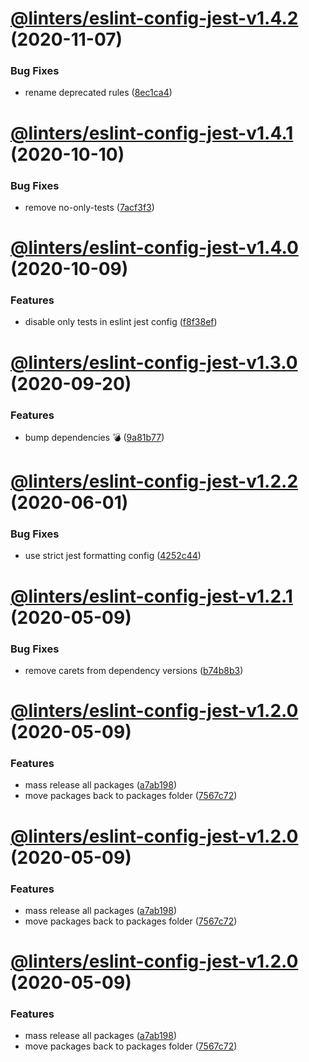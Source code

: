 # [@linters/eslint-config-jest-v1.4.2](https://github.com/developer239/linters/compare/@linters/eslint-config-jest-v1.4.1...@linters/eslint-config-jest-v1.4.2) (2020-11-07)


### Bug Fixes

* rename deprecated rules ([8ec1ca4](https://github.com/developer239/linters/commit/8ec1ca4a70fc9815ccda5ad977c73e9ba55eb94e))

# [@linters/eslint-config-jest-v1.4.1](https://github.com/developer239/linters/compare/@linters/eslint-config-jest-v1.4.0...@linters/eslint-config-jest-v1.4.1) (2020-10-10)


### Bug Fixes

* remove no-only-tests ([7acf3f3](https://github.com/developer239/linters/commit/7acf3f36598e2a1df8589798c2f14b4e799163d3))

# [@linters/eslint-config-jest-v1.4.0](https://github.com/developer239/linters/compare/@linters/eslint-config-jest-v1.3.0...@linters/eslint-config-jest-v1.4.0) (2020-10-09)


### Features

* disable only tests in eslint jest config ([f8f38ef](https://github.com/developer239/linters/commit/f8f38efac0ef9c456434348a86014ef5ac73cdf0))

# [@linters/eslint-config-jest-v1.3.0](https://github.com/developer239/linters/compare/@linters/eslint-config-jest-v1.2.2...@linters/eslint-config-jest-v1.3.0) (2020-09-20)


### Features

* bump dependencies 💣 ([9a81b77](https://github.com/developer239/linters/commit/9a81b773be6e80179c959a4672a7e037721bbd5c))

# [@linters/eslint-config-jest-v1.2.2](https://github.com/developer239/linters/compare/@linters/eslint-config-jest-v1.2.1...@linters/eslint-config-jest-v1.2.2) (2020-06-01)


### Bug Fixes

* use strict jest formatting config ([4252c44](https://github.com/developer239/linters/commit/4252c4493f8e5fc8a8d13bee3eab2cdd4fa47c81))

# [@linters/eslint-config-jest-v1.2.1](https://github.com/developer239/linters/compare/@linters/eslint-config-jest-v1.2.0...@linters/eslint-config-jest-v1.2.1) (2020-05-09)


### Bug Fixes

* remove carets from dependency versions ([b74b8b3](https://github.com/developer239/linters/commit/b74b8b3b4c4c2e3afe3c1c9130262844ae515364))

# [@linters/eslint-config-jest-v1.2.0](https://github.com/developer239/linters/compare/@linters/eslint-config-jest-v1.1.0...@linters/eslint-config-jest-v1.2.0) (2020-05-09)


### Features

* mass release all packages ([a7ab198](https://github.com/developer239/linters/commit/a7ab198fe829a1621f9dcb6c4adf04d406331b9e))
* move packages back to packages folder ([7567c72](https://github.com/developer239/linters/commit/7567c72db65a8fbe356e72fe59d8ba2c64e13305))

# [@linters/eslint-config-jest-v1.2.0](https://github.com/developer239/linters/compare/@linters/eslint-config-jest-v1.1.0...@linters/eslint-config-jest-v1.2.0) (2020-05-09)


### Features

* mass release all packages ([a7ab198](https://github.com/developer239/linters/commit/a7ab198fe829a1621f9dcb6c4adf04d406331b9e))
* move packages back to packages folder ([7567c72](https://github.com/developer239/linters/commit/7567c72db65a8fbe356e72fe59d8ba2c64e13305))

# [@linters/eslint-config-jest-v1.2.0](https://github.com/developer239/linters/compare/@linters/eslint-config-jest-v1.1.0...@linters/eslint-config-jest-v1.2.0) (2020-05-09)


### Features

* mass release all packages ([a7ab198](https://github.com/developer239/linters/commit/a7ab198fe829a1621f9dcb6c4adf04d406331b9e))
* move packages back to packages folder ([7567c72](https://github.com/developer239/linters/commit/7567c72db65a8fbe356e72fe59d8ba2c64e13305))
